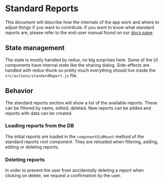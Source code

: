 # Standard Reports

This document will describe how the internals of the app work and where to adjust
things if you want to contribute.
If you want to know what standard reports are, please refer to the end-user manual
found on our [docs page](https://docs.dhis2.org).

## State management

The state is mostly handled by redux, no big surprises here.
Some of the UI components have internal state like the sharing dialog.
Side-effects are handled with redux-thunk so pretty much everything should
live inside the `src/actions/standardReport.js` file.

## Behavior

The standard reports section will show a list of the available reports.
These can be filtered by name, edited, deleted. New reports can be added
and reports with data can be created.

### Loading reports from the DB

The initial reports are loaded in the `componentDidMount` method of the
standard reports root component. They are reloaded when filtering, adding,
editing or deleting reports.

### Deleting reports

In order to prevent the user from accidentally deleting a report when clicking
on delete, we request a confirmation by the user.
